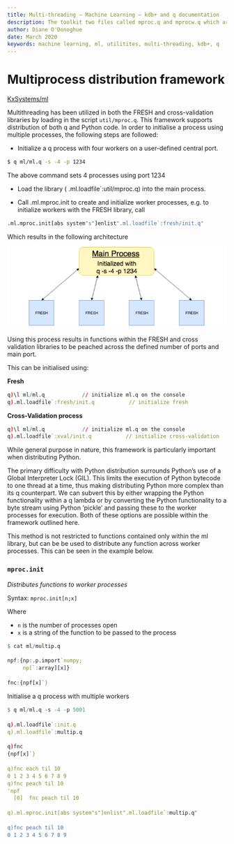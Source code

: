 ```yaml
---
title: Multi-threading – Machine Learning – kdb+ and q documentation
description: The toolkit two files called mproc.q and mprocw.q which are used for multi-thread processing within the toolkit
author: Diane O'Donoghue
date: March 2020
keywords: machine learning, ml, utilitites, multi-threading, kdb+, q
---
```

# <i class="fas fa-share-alt"></i> Multiprocess distribution framework


<i class="fab fa-github"></i>
[KxSystems/ml](https://github.com/kxsystems/ml/)


Multithreading has been utilized in both the FRESH and cross-validation libraries by loading in the script `util/mproc.q`. This framework supports distribution of both q and Python code. In order to initialise a process using multiple processes, the following steps are followed:

 - Initialize a q process with four workers on a user-defined central port.

``` bash
$ q ml/ml.q -s -4 -p 1234
```

The above command sets 4 processes using port 1234

- Load the library ( .ml.loadfile`:util/mproc.q)  into the main process.

- Call .ml.mproc.init to create and initialize worker processes, e.g. to initialize workers with the FRESH library, call

```q
.ml.mproc.init[abs system"s"]enlist".ml.loadfile`:fresh/init.q"
```

Which results in the following architecture

![Figure 1](img/multiprocess.png)

Using this process results in functions within the FRESH and cross validation libraries to be peached across the defined number of ports and main port. 

This can be initialised using:

**Fresh**

```q
q)\l ml/ml.q            // initialize ml.q on the console
q).ml.loadfile`:fresh/init.q           // initialize fresh
```

**Cross-Validation process**

```q
q)\l ml/ml.q            // initialize ml.q on the console
q).ml.loadfile`:xval/init.q           // initialize cross-validation
```

While general purpose in nature, this framework is particularly important when distributing Python.

The primary difficulty with Python distribution surrounds Python’s use of a Global Interpreter Lock (GIL). This limits the execution of Python bytecode to one thread at a time, thus making distributing Python more complex than its q counterpart. We can subvert this by either wrapping the Python functionality within a q lambda or by converting the Python functionality to a byte stream using Python ‘pickle’ and passing these to the worker processes for execution. Both of these options are possible within the framework outlined here.

This method is not restricted to functions contained only within the ml library, but can be be used to distribute any function across worker processes. This can be seen in the example below.


### `mproc.init`

_Distributes functions to worker processes_

Syntax: `mproc.init[n;x]`

Where 

- `n` is the number of processes open
- `x` is a string of the function to be passed to the process


```q 
$ cat ml/multip.q

npf:{np:.p.import`numpy;
     np[`:array][x]}

fnc:{npf[x]`}
```

Initialise a q process with multiple workers

```q
$ q ml/ml.q -s -4 -p 5001

q).ml.loadfile`:init.q
q).ml.loadfile`:multip.q

q)fnc
{npf[x]`}

q)fnc each til 10
0 1 2 3 4 5 6 7 8 9
q)fnc peach til 10
'npf
  [0]  fnc peach til 10

q).ml.mproc.init[abs system"s"]enlist".ml.loadfile`:multip.q"

q)fnc peach til 10
0 1 2 3 4 5 6 7 8 9
```
